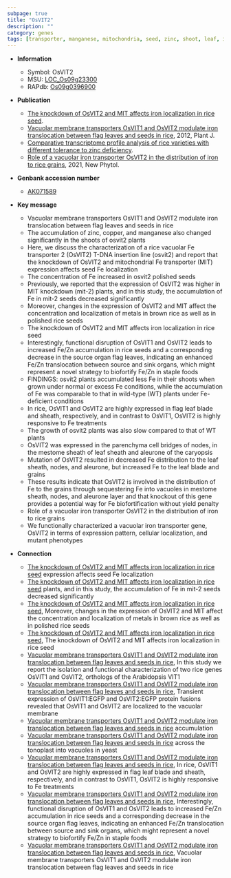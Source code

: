 ```yaml
---
subpage: true
title: "OsVIT2"
description: ""
category: genes
tags: [transporter, manganese, mitochondria, seed, zinc, shoot, leaf, iron, growth, sheath, yield, Fe]
---
```


* **Information**  
    + Symbol: OsVIT2  
    + MSU: [LOC_Os09g23300](http://rice.plantbiology.msu.edu/cgi-bin/ORF_infopage.cgi?orf=LOC_Os09g23300)  
    + RAPdb: [Os09g0396900](http://rapdb.dna.affrc.go.jp/viewer/gbrowse_details/irgsp1?name=Os09g0396900)  

* **Publication**  
    + [The knockdown of OsVIT2 and MIT affects iron localization in rice seed](N+Y).
    + [Vacuolar membrane transporters OsVIT1 and OsVIT2 modulate iron translocation between flag leaves and seeds in rice](http://www.ncbi.nlm.nih.gov/pubmed?term=Vacuolar+membrane+transporters+OsVIT1+and+OsVIT2+modulate+iron+translocation+between+flag+leaves+and+seeds+in+rice%5BTitle%5D), 2012, Plant J.
    + [Comparative transcriptome profile analysis of rice varieties with different tolerance to zinc deficiency](Stuttg).
    + [Role of a vacuolar iron transporter OsVIT2 in the distribution of iron to rice grains](http://www.ncbi.nlm.nih.gov/pubmed?term=Role+of+a+vacuolar+iron+transporter+OsVIT2+in+the+distribution+of+iron+to+rice+grains%5BTitle%5D), 2021, New Phytol.

* **Genbank accession number**  
    + [AK071589](http://www.ncbi.nlm.nih.gov/nuccore/AK071589)

* **Key message**  
    + Vacuolar membrane transporters OsVIT1 and OsVIT2 modulate iron translocation between flag leaves and seeds in rice
    + The accumulation of zinc, copper, and manganese also changed significantly in the shoots of osvit2 plants
    + Here, we discuss the characterization of a rice vacuolar Fe transporter 2 (OsVIT2) T-DNA insertion line (osvit2) and report that the knockdown of OsVIT2 and mitochondrial Fe transporter (MIT) expression affects seed Fe localization
    + The concentration of Fe increased in osvit2 polished seeds
    + Previously, we reported that the expression of OsVIT2 was higher in MIT knockdown (mit-2) plants, and in this study, the accumulation of Fe in mit-2 seeds decreased significantly
    + Moreover, changes in the expression of OsVIT2 and MIT affect the concentration and localization of metals in brown rice as well as in polished rice seeds
    + The knockdown of OsVIT2 and MIT affects iron localization in rice seed
    + Interestingly, functional disruption of OsVIT1 and OsVIT2 leads to increased Fe/Zn accumulation in rice seeds and a corresponding decrease in the source organ flag leaves, indicating an enhanced Fe/Zn translocation between source and sink organs, which might represent a novel strategy to biofortify Fe/Zn in staple foods
    + FINDINGS: osvit2 plants accumulated less Fe in their shoots when grown under normal or excess Fe conditions, while the accumulation of Fe was comparable to that in wild-type (WT) plants under Fe-deficient conditions
    + In rice, OsVIT1 and OsVIT2 are highly expressed in flag leaf blade and sheath, respectively, and in contrast to OsVIT1, OsVIT2 is highly responsive to Fe treatments
    + The growth of osvit2 plants was also slow compared to that of WT plants
    + OsVIT2 was expressed in the parenchyma cell bridges of nodes, in the mestome sheath of leaf sheath and aleurone of the caryopsis
    + Mutation of OsVIT2 resulted in decreased Fe distribution to the leaf sheath, nodes, and aleurone, but increased Fe to the leaf blade and grains
    + These results indicate that OsVIT2 is involved in the distribution of Fe to the grains through sequestering Fe into vacuoles in mestome sheath, nodes, and aleurone layer and that knockout of this gene provides a potential way for Fe biofortification without yield penalty
    + Role of a vacuolar iron transporter OsVIT2 in the distribution of iron to rice grains
    + We functionally characterized a vacuolar iron transporter gene, OsVIT2 in terms of expression pattern, cellular localization, and mutant phenotypes

* **Connection**  
    + [The knockdown of OsVIT2 and MIT affects iron localization in rice seed](MIT) expression affects seed Fe localization
    + [The knockdown of OsVIT2 and MIT affects iron localization in rice seed](mit-2) plants, and in this study, the accumulation of Fe in mit-2 seeds decreased significantly
    + [The knockdown of OsVIT2 and MIT affects iron localization in rice seed](http://www.ncbi.nlm.nih.gov/pubmed?term=The+knockdown+of+OsVIT2+and+MIT+affects+iron+localization+in+rice+seed%5BTitle%5D), Moreover, changes in the expression of OsVIT2 and MIT affect the concentration and localization of metals in brown rice as well as in polished rice seeds
    + [The knockdown of OsVIT2 and MIT affects iron localization in rice seed](http://www.ncbi.nlm.nih.gov/pubmed?term=The+knockdown+of+OsVIT2+and+MIT+affects+iron+localization+in+rice+seed%5BTitle%5D), The knockdown of OsVIT2 and MIT affects iron localization in rice seed
    + [Vacuolar membrane transporters OsVIT1 and OsVIT2 modulate iron translocation between flag leaves and seeds in rice](http://www.ncbi.nlm.nih.gov/pubmed?term=Vacuolar+membrane+transporters+OsVIT1+and+OsVIT2+modulate+iron+translocation+between+flag+leaves+and+seeds+in+rice%5BTitle%5D), In this study we report the isolation and functional characterization of two rice genes OsVIT1 and OsVIT2, orthologs of the Arabidopsis VIT1
    + [Vacuolar membrane transporters OsVIT1 and OsVIT2 modulate iron translocation between flag leaves and seeds in rice](http://www.ncbi.nlm.nih.gov/pubmed?term=Vacuolar+membrane+transporters+OsVIT1+and+OsVIT2+modulate+iron+translocation+between+flag+leaves+and+seeds+in+rice%5BTitle%5D), Transient expression of OsVIT1:EGFP and OsVIT2:EGFP protein fusions revealed that OsVIT1 and OsVIT2 are localized to the vacuolar membrane
    + [Vacuolar membrane transporters OsVIT1 and OsVIT2 modulate iron translocation between flag leaves and seeds in rice](2+) accumulation
    + [Vacuolar membrane transporters OsVIT1 and OsVIT2 modulate iron translocation between flag leaves and seeds in rice](2+) across the tonoplast into vacuoles in yeast
    + [Vacuolar membrane transporters OsVIT1 and OsVIT2 modulate iron translocation between flag leaves and seeds in rice](http://www.ncbi.nlm.nih.gov/pubmed?term=Vacuolar+membrane+transporters+OsVIT1+and+OsVIT2+modulate+iron+translocation+between+flag+leaves+and+seeds+in+rice%5BTitle%5D), In rice, OsVIT1 and OsVIT2 are highly expressed in flag leaf blade and sheath, respectively, and in contrast to OsVIT1, OsVIT2 is highly responsive to Fe treatments
    + [Vacuolar membrane transporters OsVIT1 and OsVIT2 modulate iron translocation between flag leaves and seeds in rice](http://www.ncbi.nlm.nih.gov/pubmed?term=Vacuolar+membrane+transporters+OsVIT1+and+OsVIT2+modulate+iron+translocation+between+flag+leaves+and+seeds+in+rice%5BTitle%5D), Interestingly, functional disruption of OsVIT1 and OsVIT2 leads to increased Fe/Zn accumulation in rice seeds and a corresponding decrease in the source organ flag leaves, indicating an enhanced Fe/Zn translocation between source and sink organs, which might represent a novel strategy to biofortify Fe/Zn in staple foods
    + [Vacuolar membrane transporters OsVIT1 and OsVIT2 modulate iron translocation between flag leaves and seeds in rice](http://www.ncbi.nlm.nih.gov/pubmed?term=Vacuolar+membrane+transporters+OsVIT1+and+OsVIT2+modulate+iron+translocation+between+flag+leaves+and+seeds+in+rice%5BTitle%5D), Vacuolar membrane transporters OsVIT1 and OsVIT2 modulate iron translocation between flag leaves and seeds in rice



